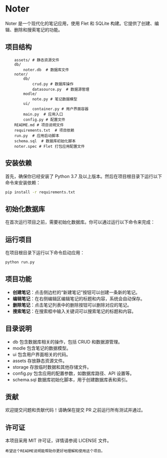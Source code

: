 
# Noter
Noter 是一个现代化的笔记应用，使用 Flet 和 SQLite 构建。它提供了创建、编辑、删除和搜索笔记的功能。

## 项目结构

```
    assets/ # 静态资源文件
    db/ 
        noter.db  # 数据库文件
    noter/
        db/
            crud.py # 数据库操作
            datasource.py  # 数据源管理
        modle/
            note.py # 笔记数据模型
        ui/
            container.py # 用户界面容器
        main.py  # 应用入口
        config.py # 配置文件
    README.md # 项目说明文件
    requirements.txt  # 项目依赖
    run.py  # 应用启动脚本
    schema.sql  # 数据库初始化脚本
    noter.spec # Flet 打包应用配置文件
```
## 安装依赖

首先，确保你已经安装了 Python 3.7 及以上版本。然后在项目根目录下运行以下命令来安装依赖：

```sh
pip install -r requirements.txt
```

## 初始化数据库

在首次运行项目之前，需要初始化数据库。你可以通过运行以下命令来完成：
## 运行项目

在项目根目录下运行以下命令启动应用：

```sh
python run.py
```

## 项目功能

- **创建笔记**：点击侧边栏的“新建笔记”按钮可以创建一条新的笔记。
- **编辑笔记**：在右侧编辑区编辑笔记的标题和内容，系统会自动保存。
- **删除笔记**：点击笔记列表中的删除按钮可以删除对应的笔记。
- **搜索笔记**：在搜索框中输入关键词可以搜索笔记的标题和内容。

## 目录说明

- db
    包含数据库相关的操作，包括 CRUD 和数据源管理。
- modle
    包含笔记的数据模型。
- ui
    包含用户界面相关的代码。
- assets
    存放静态资源文件。
-  storage
    存放临时数据和其他存储文件。
-  config.py
    包含应用的配置参数，如数据库路径、API 设置等。
-  schema.sql
    数据库初始化脚本，用于创建数据库表和索引。
## 贡献

欢迎提交问题和贡献代码！请确保在提交 PR 之前运行所有测试并通过。

## 许可证

本项目采用 MIT 许可证，详情请参阅 LICENSE 文件。
```
希望这个README说明能帮助你更好地理解和使用这个项目。
 